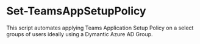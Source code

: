# Set-TeamsAppSetupPolicy
This script automates applying Teams Application Setup Policy on a select groups of users ideally using a Dymantic Azure AD Group.  
